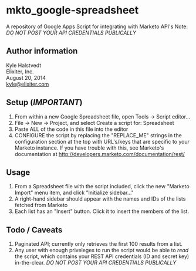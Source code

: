 mkto_google-spreadsheet
=======================

A repository of Google Apps Script for integrating with Marketo API's
Note: *DO NOT POST YOUR API CREDENTIALS PUBLICALLY*

Author information
--------------------
Kyle Halstvedt  
Elixiter, Inc.  
August 20, 2014  
kyle@elixiter.com

Setup (*IMPORTANT*)
--------------------
1. From within a new Google Spreadsheet file,
   open Tools -> Script editor...
2. File -> New -> Project, and select
  Create a script for: Spreadsheet
3. Paste ALL of the code in this file into
   the editor
4. CONFIGURE the script by replacing the
  "REPLACE_ME" strings in the configuration
  section at the top with URL's/keys that
  are specific to your Marketo instance.
  If you have trouble with this, see
  Marketo's documentation at
  http://developers.marketo.com/documentation/rest/

Usage
--------------------
1. From a Spreadsheet file with the script
  included, click the new "Marketo Import"
  menu item, and click "Initialize sidebar..."
2. A right-hand sidebar should appear with the names
  and IDs of the lists fetched from Marketo
3. Each list has an "Insert" button. Click it to insert
  the members of the list.

Todo / Caveats
--------------------
1. Paginated API; currently only retrieves
  the first 100 results from a list.
2. Any user with enough priveleges to run the script
   would be able to *read* the script, which contains
   your REST API credentials (ID and secret key) in-the-clear.
   *DO NOT POST YOUR API CREDENTIALS PUBLICALLY*
